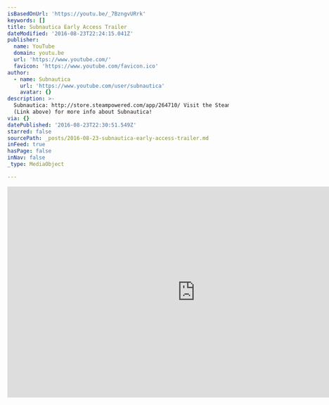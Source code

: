 ```yaml
---
isBasedOnUrl: 'https://youtu.be/_7BzngvURrk'
keywords: []
title: Subnautica Early Access Trailer
dateModified: '2016-08-23T22:24:15.041Z'
publisher:
  name: YouTube
  domain: youtu.be
  url: 'https://www.youtube.com/'
  favicon: 'https://www.youtube.com/favicon.ico'
author:
  - name: Subnautica
    url: 'https://www.youtube.com/user/subnautica'
    avatar: {}
description: >-
  Subnautica: http://store.steampowered.com/app/264710/ Visit the Steam Store
  (Link above) for more info about Subnautica!
via: {}
datePublished: '2016-08-23T22:30:51.549Z'
starred: false
sourcePath: _posts/2016-08-23-subnautica-early-access-trailer.md
inFeed: true
hasPage: false
inNav: false
_type: MediaObject

---
```

<iframe src="https://cdn.embedly.com/widgets/media.html?src=https%3A%2F%2Fwww.youtube.com%2Fembed%2F_7BzngvURrk%3Ffeature%3Doembed&amp;url=http%3A%2F%2Fwww.youtube.com%2Fwatch%3Fv%3D_7BzngvURrk&amp;image=https%3A%2F%2Fi.ytimg.com%2Fvi%2F_7BzngvURrk%2Fhqdefault.jpg&amp;key=b7d04c9b404c499eba89ee7072e1c4f7&amp;type=text%2Fhtml&amp;schema=youtube" width="854" height="480" scrolling="no" frameborder="0" allowfullscreen="" style=""></iframe>